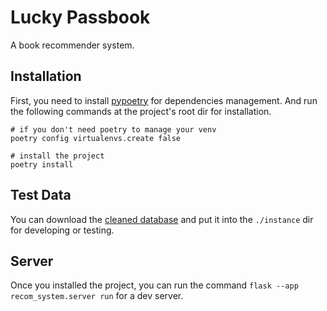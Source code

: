 # Lucky Passbook

A book recommender system.


## Installation

First, you need to install [pypoetry](https://python-poetry.org/docs/) for dependencies management. And run the following commands at the project's root dir for installation.

```
# if you don't need poetry to manage your venv
poetry config virtualenvs.create false

# install the project
poetry install
```

## Test Data
You can download the
[cleaned database](https://drive.google.com/file/d/1qWrqmYwq_7sr7p1RF5QCNvM7_pCvPr_S/view?usp=drivesdk)
and put it into the `./instance` dir for developing or testing.

## Server

Once you installed the project, you can run the command `flask --app recom_system.server run` for a dev server.
